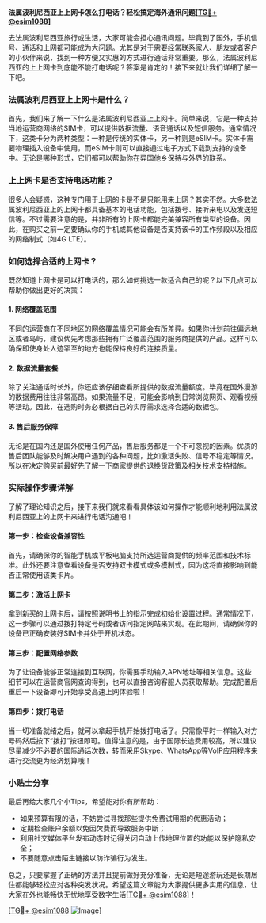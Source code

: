 **法属波利尼西亚上上网卡怎么打电话？轻松搞定海外通讯问题[[TG💪+ @esim1088](https://t.me/s/esim1088)]**

去法属波利尼西亚旅行或生活，大家可能会担心通讯问题。毕竟到了国外，手机信号、通话和上网都可能成为大问题。尤其是对于需要经常联系家人、朋友或者客户的小伙伴来说，找到一种方便又实惠的方式进行通话非常重要。那么，法属波利尼西亚的上上网卡到底能不能打电话呢？答案是肯定的！接下来就让我们详细了解一下吧。

### 法属波利尼西亚上上网卡是什么？

首先，我们来了解一下什么是法属波利尼西亚上上网卡。简单来说，它是一种支持当地运营商网络的SIM卡，可以提供数据流量、语音通话以及短信服务。通常情况下，这类卡分为两种类型：一种是传统的实体卡，另一种则是eSIM卡。实体卡需要物理插入设备中使用，而eSIM卡则可以直接通过电子方式下载到支持的设备中。无论是哪种形式，它们都可以帮助你在异国他乡保持与外界的联系。

### 上上网卡是否支持电话功能？

很多人会疑惑，这种专门用于上网的卡是不是只能用来上网？其实不然。大多数法属波利尼西亚上的上网卡都具备基本的电话功能，包括拨号、接听来电以及发送短信等。不过需要注意的是，并非所有的上网卡都能完美兼容所有类型的设备。因此，在购买之前一定要确认你的手机或其他设备是否支持该卡的工作频段以及相应的网络制式（如4G LTE）。

### 如何选择合适的上网卡？

既然知道上网卡是可以打电话的，那么如何挑选一款适合自己的呢？以下几点可以帮助你做出更好的决策：

#### 1. 网络覆盖范围
不同的运营商在不同地区的网络覆盖情况可能会有所差异。如果你计划前往偏远地区或者岛屿，建议优先考虑那些拥有广泛覆盖范围的服务商提供的产品。这样可以确保即使身处人迹罕至的地方也能保持良好的连接质量。

#### 2. 数据流量套餐
除了关注通话时长外，你还应该仔细查看所提供的数据流量额度。毕竟在国外漫游的数据费用往往非常高昂。如果流量不足，可能会影响到日常浏览网页、观看视频等活动。因此，在选购时务必根据自己的实际需求选择合适的数据包。

#### 3. 售后服务保障
无论是在国内还是国外使用任何产品，售后服务都是一个不可忽视的因素。优质的售后团队能够及时解决用户遇到的各种问题，比如激活失败、信号不稳定等情况。所以在决定购买前最好先了解一下商家提供的退换货政策及相关技术支持措施。

### 实际操作步骤详解

了解了理论知识之后，接下来我们就来看看具体该如何操作才能顺利地利用法属波利尼西亚上的上网卡来进行电话沟通吧！

#### 第一步：检查设备兼容性
首先，请确保你的智能手机或平板电脑支持所选运营商提供的频率范围和技术标准。此外还要注意查看设备是否支持双卡模式或多模制式，因为这将直接影响到能否正常使用该类卡片。

#### 第二步：激活上网卡
拿到新买的上网卡后，请按照说明书上的指示完成初始化设置过程。通常情况下，这一步骤可以通过拨打特定号码或者访问指定网站来实现。在此期间，请确保你的设备已正确安装好SIM卡并处于开机状态。

#### 第三步：配置网络参数
为了让设备能够正常连接到互联网，你需要手动输入APN地址等相关信息。这些细节可以在运营商官网查询得到，也可以直接咨询客服人员获取帮助。完成配置后重启一下设备即可开始享受高速上网体验啦！

#### 第四步：拨打电话
当一切准备就绪之后，就可以拿起手机开始拨打电话了。只需像平时一样输入对方号码然后按下“拨打”按钮即可。值得注意的是，由于国际长途费用较高，所以建议尽量减少不必要的国际通话次数，转而采用Skype、WhatsApp等VoIP应用程序来进行交流更为经济划算哦！

### 小贴士分享

最后再给大家几个小Tips，希望能对你有所帮助：
- 如果预算有限的话，不妨尝试寻找那些提供免费试用期的优惠活动；
- 定期检查账户余额以免因欠费而导致服务中断；
- 利用社交媒体平台发布动态时记得关闭自动上传地理位置的功能以保护隐私安全；
- 不要随意点击陌生链接以防诈骗行为发生。

总之，只要掌握了正确的方法并且提前做好充分准备，无论是短途游玩还是长期居住都能够轻松应对各种突发状况。希望这篇文章能为大家提供更多实用的信息，让大家在外也能畅快无忧地享受数字生活[[TG💪+ @esim1088](https://t.me/s/esim1088)]！

[[TG💪+ @esim1088](https://t.me/s/esim1088) ![Image](https://i.postimg.cc/4NQfJmqS/Snipaste-2025-05-13-00-14-12.png)]